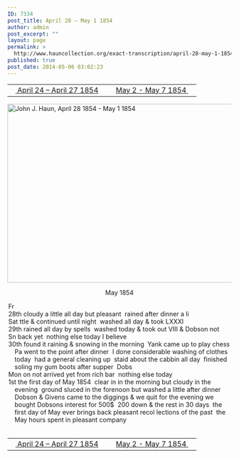 ```yaml
---
ID: 7334
post_title: April 28 – May 1 1854
author: admin
post_excerpt: ""
layout: page
permalink: >
  http://www.hauncollection.org/exact-transcription/april-28-may-1-1854/
published: true
post_date: 2014-05-06 03:02:23
---
```

<table style="width: 100%;" align="center">
<tbody>
<tr>
<td width="50%"><a href="http://www.hauncollection.org/version-2/version-ii-series-i/april-24-april-27-1854/"><img src="https://lh3.googleusercontent.com/-EFJpxxNiPNw/VqgtWBCZrMI/AAAAAAAAAFU/WfY4lPFWWkg/s800-Ic42/Soeb-Plain-Arrows-8-10px.png" alt="" width="10" height="10" /> April 24 – April 27 1854</a></td>
<td style="text-align: right;"><a href="http://www.hauncollection.org/version-2/version-ii-series-i/may-2-may-7-1854/"> May 2 - May 7 1854 <img src="https://lh3.googleusercontent.com/-67k0cYlpXHw/VqgtWKz1MXI/AAAAAAAAAFU/k9PW_Piyurk/s800-Ic42/Soeb-Plain-Arrows-5-10px.png" alt="" width="10" height="10" /></a></td>
</tr>
</tbody>
</table>
<a href="http://www.hauncollection.org/wp-content/uploads/John Haun/JJH_026_April 28 1854 - May 1 1854.JPG" target="_blank" rel="noopener"><img class="alignnone wp-image-2256 size-large" src="http://www.hauncollection.org/wp-content/uploads/John Haun/JJH_026_April 28 1854 - May 1 1854-1024x682.jpg" alt="John J. Haun, April 28 1854 - May 1 1854" width="604" height="402" /></a>
<p style="text-align: center;">May 1854</p>

<div style="text-indent: -1em; padding-left: 16px;">Fr</div>
<div style="text-indent: -1em; padding-left: 16px;">28th cloudy a little all day but pleasant  rained after dinner a li</div>
<div style="text-indent: -1em; padding-left: 16px;">Sat ttle &amp; continued until night  washed all day &amp; took LXXXI</div>
<div style="text-indent: -1em; padding-left: 16px;">29th rained all day by spells  washed today &amp; took out VIII &amp; Dobson not</div>
<div style="text-indent: -1em; padding-left: 16px;">Sn back yet  nothing else today I believe</div>
<div style="text-indent: -1em; padding-left: 16px;">30th found it raining &amp; snowing in the morning  Yank came up to
play chess  Pa went to the point after dinner  I done considerable
washing of clothes today  had a general cleaning up  staid about the
cabbin all day  finished soling my gum boots after supper  Dobs</div>
<div style="text-indent: -1em; padding-left: 16px;">Mon on not arrived yet from rich bar  nothing else today</div>
<div style="text-indent: -1em; padding-left: 16px;">1st the first day of May 1854  clear in in the morning but cloudy in
the evening  ground sluced in the forenoon but washed a little
after dinner Dobson &amp; Givens came to the diggings &amp; we quit for
the evening we bought Dobsons interest for 500$  200 down &amp; the rest
in 30 days  the first day of May ever brings back pleasant recol
lections of the past  the May hours spent in pleasant company</div>
&nbsp;
<table style="width: 100%;" align="center">
<tbody>
<tr>
<td width="50%"><a href="http://www.hauncollection.org/version-2/version-ii-series-i/april-24-april-27-1854/"><img src="https://lh3.googleusercontent.com/-EFJpxxNiPNw/VqgtWBCZrMI/AAAAAAAAAFU/WfY4lPFWWkg/s800-Ic42/Soeb-Plain-Arrows-8-10px.png" alt="" width="10" height="10" /> April 24 – April 27 1854</a></td>
<td style="text-align: right;"><a href="http://www.hauncollection.org/version-2/version-ii-series-i/may-2-may-7-1854/">May 2 - May 7 1854 <img src="https://lh3.googleusercontent.com/-67k0cYlpXHw/VqgtWKz1MXI/AAAAAAAAAFU/k9PW_Piyurk/s800-Ic42/Soeb-Plain-Arrows-5-10px.png" alt="" width="10" height="10" /></a></td>
</tr>
</tbody>
</table>